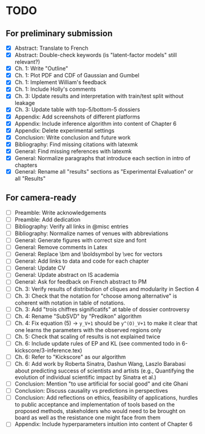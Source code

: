 # TODO

## For preliminary submission

- [x] Abstract: Translate to French
- [x] Abstract: Double-check keywords (is "latent-factor models" still relevant?)
- [x] Ch. 1: Write "Outline"
- [x] Ch. 1: Plot PDF and CDF of Gaussian and Gumbel
- [x] Ch. 1: Implement William's feedback
- [x] Ch. 1: Include Holly's comments
- [x] Ch. 3: Update results and interpretation with train/test split without leakage
- [x] Ch. 3: Update table with top-5/bottom-5 dossiers
- [x] Appendix: Add screenshots of different platforms
- [x] Appendix: Include inference algorithm into content of Chapter 6
- [x] Appendix: Delete experimental settings
- [x] Conclusion: Write conclusion and future work
- [x] Bibliography: Find missing citations with latexmk
- [x] General: Find missing references with latexmk
- [x] General: Normalize paragraphs that introduce each section in intro of chapters
- [x] General: Rename all "results" sections as "Experimental Evaluation" or all "Results"

## For camera-ready

- [ ] Preamble: Write acknowledgements
- [ ] Preamble: Add dedication
- [ ] Bibliography: Verify all links in @misc entries
- [ ] Bibliography: Normalize names of venues with abbreviations
- [ ] General: Generate figures with correct size and font
- [ ] General: Remove comments in Latex
- [ ] General: Replace \bm and \boldsymbol by \vec for vectors
- [ ] General: Add links to data and code for each chapter
- [ ] General: Update CV
- [ ] General: Update abstract on IS academia
- [ ] General: Ask for feedback on French abstract to PM
- [ ] Ch. 3: Verify results of distribution of cliques and modularity in Section 4
- [ ] Ch. 3: Check that the notation for "choose among alternative" is coherent with notation in table of notations.
- [ ] Ch. 3: Add "trois chiffres significatifs" at table of dossier controversy
- [ ] Ch. 4: Rename "SubSVD" by "Predikon" algorithm
- [ ] Ch. 4: Fix equation (5) -> `y_V+1` should be `y^(O)_V+1` to make it clear that one learns the parameters with the observed regions only
- [ ] Ch. 5: Check that scaling of results is not explained twice
- [ ] Ch. 6: Include update rules of EP and KL (see commented todo in 6-kickscore/3-inference.tex)
- [ ] Ch. 6: Refer to "Kickscore" as our algorithm
- [ ] Ch. 6: Add work by Roberta Sinatra, Dashun Wang, Laszlo Barabasi about predicting success of scientists and artists (e.g., Quantifying the evolution of individual scientific impact by Sinatra et al.)
- [ ] Conclusion: Mention "to use artificial for social good" and cite Ghani
- [ ] Conclusion: Discuss causality vs predictions in perspectives
- [ ] Conclusion: Add reflections on ethics, feasibility of applications, hurdles to public acceptance and implementation of tools based on the proposed methods, stakeholders who would need to be brought on board as well as the resistance one might face from them
- [ ] Appendix: Include hyperparameters intuition into content of Chapter 6

